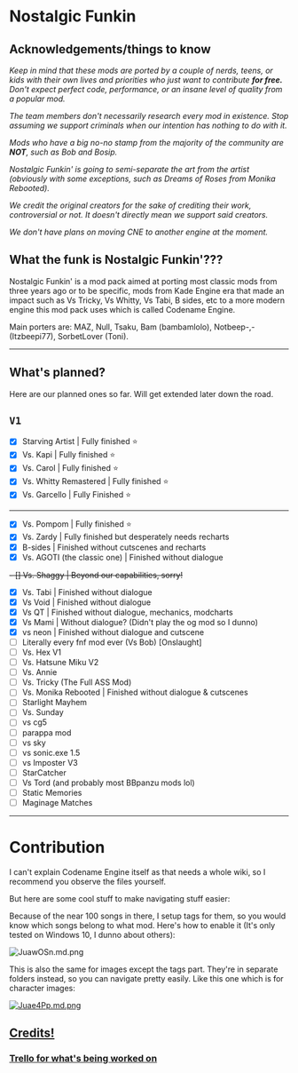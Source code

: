 # Nostalgic Funkin

## Acknowledgements/things to know

*Keep in mind that these mods are ported by a couple of nerds, teens, or kids with their own lives and priorities who just want to contribute **for free.** Don't expect perfect code, performance, or an insane level of quality from a popular mod.*

*The team members don't necessarily research every mod in existence. Stop assuming we support criminals when our intention has nothing to do with it.*

*Mods who have a big no-no stamp from the majority of the community are **NOT**, such as Bob and Bosip.*

*Nostalgic Funkin' is going to semi-separate the art from the artist (obviously with some exceptions, such as Dreams of Roses from Monika Rebooted).*

*We credit the original creators for the sake of crediting their work, controversial or not. It doesn't directly mean we support said creators.*

*We don't have plans on moving CNE to another engine at the moment.*

## What the funk is Nostalgic Funkin'???

Nostalgic Funkin' is a mod pack aimed at porting most classic mods from three years ago or to be specific, mods from Kade Engine era that made an impact such as Vs Tricky, Vs Whitty, Vs Tabi, B sides, etc to a more modern engine this mod pack uses which is called Codename Engine.

Main porters are:
MAZ, Null, Tsaku, Bam (bambamlolo), Notbeep-,- (Itzbeepi77), SorbetLover (Toni).

---
## What's planned?
Here are our planned ones so far. Will get extended later down the road.

`V1`
---
- [x] Starving Artist | Fully finished ⭐
- [x] Vs. Kapi | Fully finished ⭐
- [x] Vs. Carol | Fully finished ⭐
- [x] Vs. Whitty Remastered | Fully finished ⭐
- [x] Vs. Garcello | Fully Finished ⭐
---
- [x] Vs. Pompom | Fully finished ⭐
- [x] Vs. Zardy | Fully finished but desperately needs recharts 
- [x] B-sides | Finished without cutscenes and recharts
- [x] Vs. AGOTI (the classic one) | Finished without dialogue

~~- [] Vs. Shaggy | Beyond our capabilities, sorry!~~

- [x] Vs. Tabi | Finished without dialogue
- [x] Vs Void | Finished without dialogue
- [x] Vs QT | Finished without dialogue, mechanics, modcharts
- [x] Vs Mami | Without dialogue? (Didn't play the og mod so I dunno)
- [x] vs neon | Finished without dialogue and cutscene
- [ ] Literally every fnf mod ever (Vs Bob) [Onslaught]
- [ ] Vs. Hex V1
- [ ] Vs. Hatsune Miku V2
- [ ] Vs. Annie
- [ ] Vs. Tricky (The Full ASS Mod)
- [ ] Vs. Monika Rebooted | Finished without dialogue & cutscenes
- [ ] Starlight Mayhem
- [ ] Vs. Sunday
- [ ] vs cg5
- [ ] parappa mod
- [ ] vs sky
- [ ] vs sonic.exe 1.5
- [ ] vs Imposter V3
- [ ] StarCatcher
- [ ] Vs Tord (and probably most BBpanzu mods lol)
- [ ] Static Memories
- [ ] Maginage Matches
---

# Contribution
I can't explain Codename Engine itself as that needs a whole wiki, so I recommend you observe the files yourself.

But here are some cool stuff to make navigating stuff easier:

Because of the near 100 songs in there, I setup tags for them, so you would know which songs belong to what mod.
Here's how to enable it (It's only tested on Windows 10, I dunno about others):

![JuawOSn.md.png](https://iili.io/JuawOSn.md.png)

This is also the same for images except the tags part.
They're in separate folders instead, so you can navigate pretty easily.
Like this one which is for character images:

[![Juae4Pp.md.png](https://iili.io/Juae4Pp.md.png)](https://freeimage.host/i/Juae4Pp)

## [Credits!](https://github.com/NULLSonic/NostalgicFunkin/blob/main/data/config/credits.xml)
### [Trello for what's being worked on](https://trello.com/b/2IyLXJck/nostalgic-funkin)